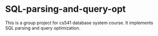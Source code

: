 # SQL-parsing-and-query-opt
This is a group project for cs541 database system course.
It implements SQL parsing and query optimization.
